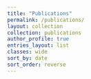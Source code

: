 ```yaml
---
title: "Publications"
permalink: /publications/
layout: collection
collection: publications
author_profile: true
entries_layout: list
classes: wide
sort_by: date
sort_order: reverse
---
```

